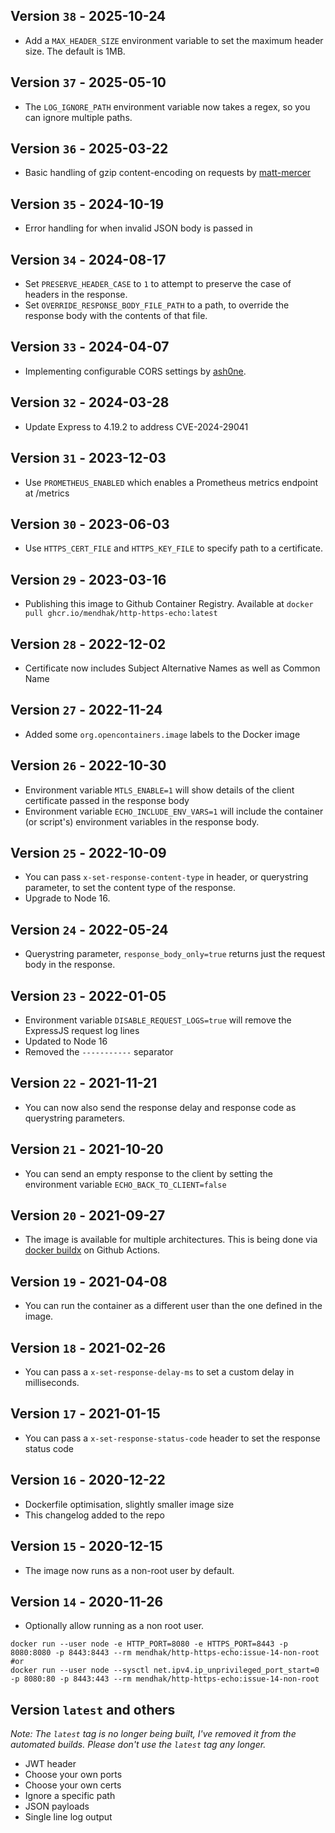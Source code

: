 ## Version `38` - 2025-10-24
* Add a `MAX_HEADER_SIZE` environment variable to set the maximum header size. The default is 1MB. 

## Version `37` - 2025-05-10
* The `LOG_IGNORE_PATH` environment variable now takes a regex, so you can ignore multiple paths.

## Version `36` - 2025-03-22
* Basic handling of gzip content-encoding on requests by [matt-mercer](https://github.com/mendhak/docker-http-https-echo/pull/79)

## Version `35` - 2024-10-19
* Error handling for when invalid JSON body is passed in

## Version `34` - 2024-08-17
* Set `PRESERVE_HEADER_CASE` to `1` to attempt to preserve the case of headers in the response.
* Set `OVERRIDE_RESPONSE_BODY_FILE_PATH` to a path, to override the response body with the contents of that file. 

## Version `33` - 2024-04-07
* Implementing configurable CORS settings by [ash0ne](https://github.com/mendhak/docker-http-https-echo/pull/65). 

## Version `32` - 2024-03-28
* Update Express to 4.19.2 to address CVE-2024-29041

## Version `31` - 2023-12-03
* Use `PROMETHEUS_ENABLED` which enables a Prometheus metrics endpoint at /metrics

## Version `30` - 2023-06-03
* Use `HTTPS_CERT_FILE` and `HTTPS_KEY_FILE` to specify path to a certificate. 

## Version `29` - 2023-03-16
* Publishing this image to Github Container Registry. Available at `docker pull ghcr.io/mendhak/http-https-echo:latest`

## Version `28` - 2022-12-02
* Certificate now includes Subject Alternative Names as well as Common Name

## Version `27` - 2022-11-24
* Added some `org.opencontainers.image` labels to the Docker image

## Version `26` - 2022-10-30

* Environment variable `MTLS_ENABLE=1` will show details of the client certificate passed in the response body
* Environment variable `ECHO_INCLUDE_ENV_VARS=1` will include the container (or script's) environment variables in the response body. 

## Version `25` - 2022-10-09

* You can pass `x-set-response-content-type` in header, or querystring parameter, to set the content type of the response. 
* Upgrade to Node 16. 

## Version `24` - 2022-05-24

* Querystring parameter, `response_body_only=true` returns just the request body in the response.

## Version `23` - 2022-01-05

* Environment variable `DISABLE_REQUEST_LOGS=true` will remove the ExpressJS request log lines 
* Updated to Node 16
* Removed the `-----------` separator

## Version `22` - 2021-11-21

* You can now also send the response delay and response code as querystring parameters. 

## Version `21` - 2021-10-20

* You can send an empty response to the client by setting the environment variable `ECHO_BACK_TO_CLIENT=false` 

## Version `20` - 2021-09-27

* The image is available for multiple architectures.  This is being done via [docker buildx](https://github.com/mendhak/docker-http-https-echo/blob/9f511eae7c928d7f9543842598f9565c19828300/.github/workflows/publish.yml#L32) on Github Actions.

## Version `19` - 2021-04-08

* You can run the container as a different user than the one defined in the image. 

## Version `18` - 2021-02-26

* You can pass a `x-set-response-delay-ms` to set a custom delay in milliseconds.

## Version `17` - 2021-01-15

* You can pass a `x-set-response-status-code` header to set the response status code

## Version `16` - 2020-12-22

* Dockerfile optimisation, slightly smaller image size
* This changelog added to the repo

## Version `15` - 2020-12-15

* The image now runs as a non-root user by default. 

## Version `14` - 2020-11-26

* Optionally allow running as a non root user. 

```
docker run --user node -e HTTP_PORT=8080 -e HTTPS_PORT=8443 -p 8080:8080 -p 8443:8443 --rm mendhak/http-https-echo:issue-14-non-root
#or
docker run --user node --sysctl net.ipv4.ip_unprivileged_port_start=0 -p 8080:80 -p 8443:443 --rm mendhak/http-https-echo:issue-14-non-root
```

## Version `latest` and others

_Note: The `latest` tag is no longer being built, I've removed it from the automated builds. Please don't use the `latest` tag any longer._

* JWT header
* Choose your own ports
* Choose your own certs
* Ignore a specific path
* JSON payloads
* Single line log output

